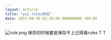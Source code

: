 ```yaml
---
layout: article
title: "yii rules校验"
date: 2015-08-30 02:39:00.000000000 +09:00
---
```


![rule.png](https://o8ekw8sx0.qnssl.com/upload/201508/y-1rt9iPEJ3jJ9GsOV-v6dfIRSvik2G_.png "rule.png")
保存的时候要是保存不上记得看rules T T
